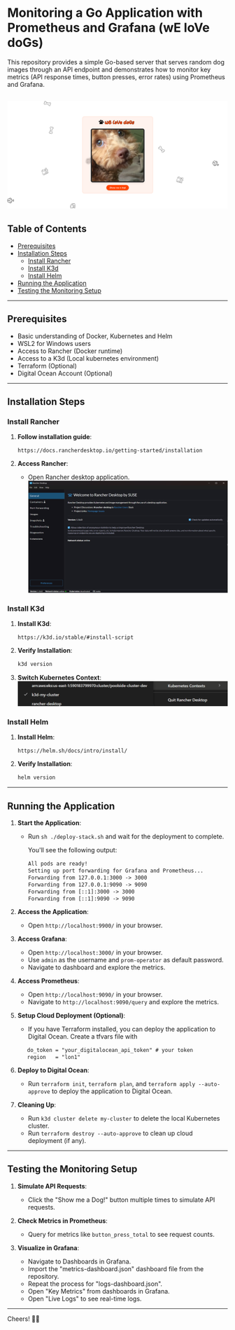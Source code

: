 # Monitoring a Go Application with Prometheus and Grafana (wE loVe doGs)

This repository provides a simple Go-based server that serves random dog images through an API endpoint and demonstrates how to monitor key metrics (API response times, button presses, error rates) using Prometheus and Grafana.

![alt text](image-2.png)
---

## Table of Contents

- [Prerequisites](#prerequisites)
- [Installation Steps](#installation-steps)
  - [Install Rancher](#install-rancher)
  - [Install K3d](#install-k3d)
  - [Install Helm](#install-helm)
- [Running the Application](#running-the-application)
- [Testing the Monitoring Setup](#testing-the-monitoring-setup)

---

## Prerequisites

- Basic understanding of Docker, Kubernetes and Helm
- WSL2 for Windows users
- Access to Rancher (Docker runtime)
- Access to a K3d (Local kubernetes environment)
- Terraform (Optional)
- Digital Ocean Account (Optional)

---

## Installation Steps

### Install Rancher

1. **Follow installation guide**:
   ```
   https://docs.rancherdesktop.io/getting-started/installation 
   ```

2. **Access Rancher**:
   - Open Rancher desktop application.
   ![alt text](image.png)


### Install K3d

1. **Install K3d**:
   ```
   https://k3d.io/stable/#install-script
   ```

2. **Verify Installation**:
   ```bash
   k3d version
   ```

2. **Switch Kubernetes Context**:
   ![alt text](image-1.png)


### Install Helm

1. **Install Helm**:
   ```
   https://helm.sh/docs/intro/install/
   ```

2. **Verify Installation**:
   ```bash
   helm version
   ```

---

## Running the Application

1. **Start the Application**:
   - Run `sh ./deploy-stack.sh` and wait for the deployment to complete. 

      You'll see the following output:
      ```
      All pods are ready!
      Setting up port forwarding for Grafana and Prometheus...
      Forwarding from 127.0.0.1:3000 -> 3000
      Forwarding from 127.0.0.1:9090 -> 9090
      Forwarding from [::1]:3000 -> 3000
      Forwarding from [::1]:9090 -> 9090
      ```

2. **Access the Application**:
   - Open `http://localhost:9900/` in your browser.

3. **Access Grafana**:
   - Open `http://localhost:3000/` in your browser.
   - Use `admin` as the username and `prom-operator` as default password.
   - Navigate to dashboard and explore the metrics.

4. **Access Prometheus**:
   - Open `http://localhost:9090/` in your browser.
   - Navigate to `http://localhost:9090/query` and explore the metrics.

5. **Setup Cloud Deployment (Optional)**:
   - If you have Terraform installed, you can deploy the application to Digital Ocean. Create a tfvars file with 
   ```
      do_token = "your_digitalocean_api_token" # your token
      region   = "lon1"  
   ```
6. **Deploy to Digital Ocean**:
   - Run `terraform init`, `terraform plan`, and `terraform apply --auto-approve` to deploy the application to Digital Ocean.

7. **Cleaning Up**:
   - Run `k3d cluster delete my-cluster` to delete the local Kubernetes cluster.
   - Run `terraform destroy --auto-approve` to clean up cloud deployment (if any).
---

## Testing the Monitoring Setup

1. **Simulate API Requests**:
   - Click the "Show me a Dog!" button multiple times to simulate API requests.
   
2. **Check Metrics in Prometheus**:
   - Query for metrics like `button_press_total` to see request counts.

3. **Visualize in Grafana**:
   - Navigate to Dashboards in Grafana.
   - Import the "metrics-dashboard.json" dashboard file from the repository.
   - Repeat the process for "logs-dashboard.json".
   - Open "Key Metrics" from dashboards in Grafana.
   - Open "Live Logs" to see real-time logs.

---

Cheers! 🐶🚀
